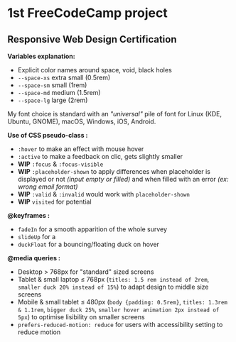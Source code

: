 # 1st FreeCodeCamp project 
## Responsive Web Design Certification

**Variables explanation:**
- Explicit color names around space, void, black holes
- ``--space-xs`` extra small (0.5rem)
- ``--space-sm`` small (1rem)
- ``--space-md`` medium (1.5rem)
- ``--space-lg`` large (2rem)

My font choice is standard with an *"universal"* pile of font for Linux (KDE, Ubuntu, GNOME), macOS, Windows, iOS, Android.

**Use of CSS pseudo-class :**
- ``:hover`` to make an effect with mouse hover
- ``:active`` to make a feedback on clic, gets slightly smaller
- **WIP** ``:focus`` & ``:focus-visible``
- **WIP** ``:placeholder-shown`` to apply differences when placeholder is displayed or not *(input empty or filled)* and when filled with an error *(ex: wrong email format)*
- **WIP** ``:valid`` & ``:invalid`` would work with ``placeholder-shown``
- **WIP** ``visited`` for potential


**@keyframes :**
- ``fadeIn`` for a smooth apparition of the whole survey 
- ``slideUp`` for a
- ``duckFloat`` for a bouncing/floating duck on hover


**@media queries :**
- Desktop > 768px for "standard" sized screens
- Tablet & small laptop ≤ 768px (``titles: 1.5 rem instead of 2rem``, ``smaller duck 20% instead of 15%``) to adapt design to middle size screens
- Mobile & small tablet ≤ 480px (``body {padding: 0.5rem}``, ``titles: 1.3rem & 1.1rem``, ``bigger duck 25%``, ``smaller hover animation 2px instead of 5px``) to optimise lisibility on smaller screens
- ``prefers-reduced-motion: reduce`` for users with accessibility setting to reduce motion
